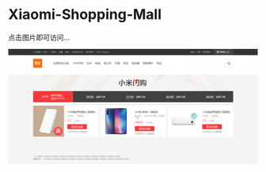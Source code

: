 # Xiaomi-Shopping-Mall

点击图片即可访问...

[![](show.PNG)](https://smallgitlearner.github.io/Xiaomi-Shopping-Mall/)
